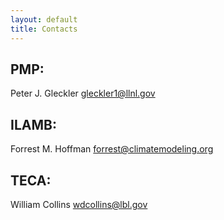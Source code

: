 ```yaml
---
layout: default
title: Contacts
---
```


## PMP: 
Peter J. Gleckler <gleckler1@llnl.gov>

## ILAMB:  
Forrest M. Hoffman <forrest@climatemodeling.org> 

## TECA:

William Collins <wdcollins@lbl.gov>

